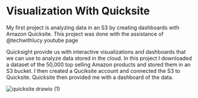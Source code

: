 # Visualization With Quicksite
My first project is analyzing data in an S3 by creating dashboards with Amazon Quicksite.
This project was done with the assistance of @techwithlucy youtube page

Quicksight provide us with interactive visualizations and dashboards that we can use to analyze data stored in the cloud. In this project I downloaded a dataset of the 50,000 top selling Amazon products and stored them in an S3 bucket. I then created a Quciksite account and connected the S3 to Quicksite. Quicksite then provided me with a dashboard of the data.

![quicksite drawio (1)](https://github.com/user-attachments/assets/98b705ee-d48b-4386-82e4-824aa146ac63)
